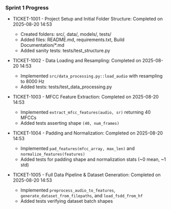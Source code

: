 
### Sprint 1 Progress

- TICKET-1001 - Project Setup and Initial Folder Structure: Completed on 2025-08-20 14:53
  - Created folders: src/, data/, models/, tests/
  - Added files: README.md, requirements.txt, Build Documentation/*.md
  - Added sanity tests: tests/test_structure.py

- TICKET-1002 - Data Loading and Resampling: Completed on 2025-08-20 14:53
  - Implemented `src/data_processing.py::load_audio` with resampling to 8000 Hz
  - Added tests: tests/test_data_processing.py

- TICKET-1003 - MFCC Feature Extraction: Completed on 2025-08-20 14:53
  - Implemented `extract_mfcc_features(audio, sr)` returning 40 MFCCs
  - Added tests asserting shape `(40, num_frames)`

- TICKET-1004 - Padding and Normalization: Completed on 2025-08-20 14:53
  - Implemented `pad_features(mfcc_array, max_len)` and `normalize_features(features)`
  - Added tests for padding shape and normalization stats (~0 mean, ~1 std)

- TICKET-1005 - Full Data Pipeline & Dataset Generation: Completed on 2025-08-20 14:53
  - Implemented `preprocess_audio_to_features`, `generate_dataset_from_filepaths`, and `load_fsdd_from_hf`
  - Added tests verifying dataset batch shapes
